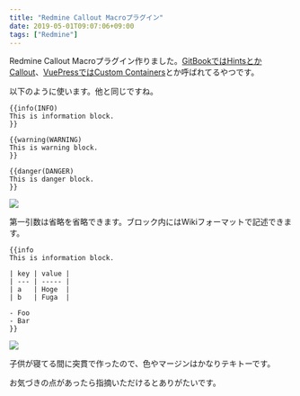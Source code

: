 ```yaml
---
title: "Redmine Callout Macroプラグイン"
date: 2019-05-01T09:07:06+09:00
tags: ["Redmine"]
---
```


Redmine Callout Macroプラグイン作りました。[GitBookではHintsとかCallout](https://docs.gitbook.com/content-editing/rich-content#hints-and-callouts)、[VuePressではCustom Containers](https://vuepress.vuejs.org/guide/markdown.html#custom-containers)とか呼ばれてるやつです。

<!--more-->

以下のように使います。他と同じですね。

```text
{{info(INFO)
This is information block.
}}

{{warning(WARNING)
This is warning block.
}}

{{danger(DANGER)
This is danger block.
}}
```

![](https://github.com/taikii/redmine_callout_macro/blob/master/doc/images/sample.png?raw=true)

第一引数は省略を省略できます。ブロック内にはWikiフォーマットで記述できます。

```text
{{info
This is information block.

| key | value |
| --- | ----- |
| a   | Hoge  |
| b   | Fuga  |

- Foo
- Bar
}}
```

![](https://i.gyazo.com/ee58c63b10a08c661e16518d876a976a.png)

子供が寝てる間に突貫で作ったので、色やマージンはかなりテキトーです。

お気づきの点があったら指摘いただけるとありがたいです。
